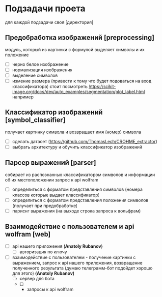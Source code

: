 # Подзадачи проета
для каждой подзадачи своя [директория]

## Предобработка изображений [preprocessing]
модуль, который из картинки с формулой выделяет символы и их положение
- [ ] черно белое изображение
- [ ] нормализация изображения
- [ ] выделение символов
- [ ] измение размера (привести к тому что будет подоваться на вход классификатора)
стоит посмотреть https://scikit-image.org/docs/dev/auto_examples/segmentation/plot_label.html например

## Классификатор изображений [symbol_classifier]
получает картинку символа и возвращает имя (номер) символа
- [ ] сделать датасет (https://github.com/ThomasLech/CROHME_extractor)
- [ ] выбрать архитектуру и обучить классификатор изображений

## Парсер выражений [parser]
собирает из распознанных классификатором символов и информации об их местоположении запрос к api wolfram
- [ ] определиться с форматом представления символов (номера классов которые выдает классификатор)
- [ ] определиться с форматом представления положения символов (получает при предобработке)
- [ ] париснг выражения (на выходе строка запроса к вольфрам)

## Взаимодействие с пользователем и api wolfram [web]
- [ ] api нашего приложения  **(Anatoly Rubanov)** 
  - [ ] авторизация по ключу 
- [ ] взаимодействие с пользователем - получение картинки с выражением, запрос к api нашего приложения, возвращение
полученного результата (думаю телеграмм-бот подойдет хорошо для этого) **(Anatoly Rubanov)**  
  - [ ] сервер для бота
  - [ ] + запросы к api wolfram
